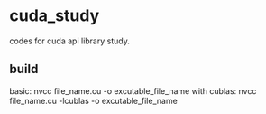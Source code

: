 # cuda_study
codes for cuda api library study.

## build
basic: nvcc file_name.cu -o excutable_file_name
with cublas: nvcc file_name.cu -lcublas -o excutable_file_name